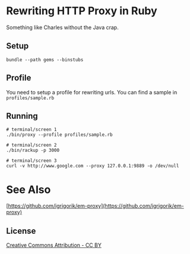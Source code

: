 # Rewriting HTTP Proxy in Ruby

Something like Charles without the Java crap.


## Setup

```
bundle --path gems --binstubs
``` 

## Profile

You need to setup a profile for rewriting urls. You can find a sample in `profiles/sample.rb`

## Running

```
# terminal/screen 1
./bin/proxy --profile profiles/sample.rb 

# terminal/screen 2
./bin/rackup -p 3000

# terminal/screen 3
curl -v http://www.google.com --proxy 127.0.0.1:9889 -o /dev/null
```

# See Also
[https://github.com/igrigorik/em-proxy](https://github.com/igrigorik/em-proxy)

## License
[Creative Commons Attribution - CC BY](http://creativecommons.org/licenses/by/3.0)
